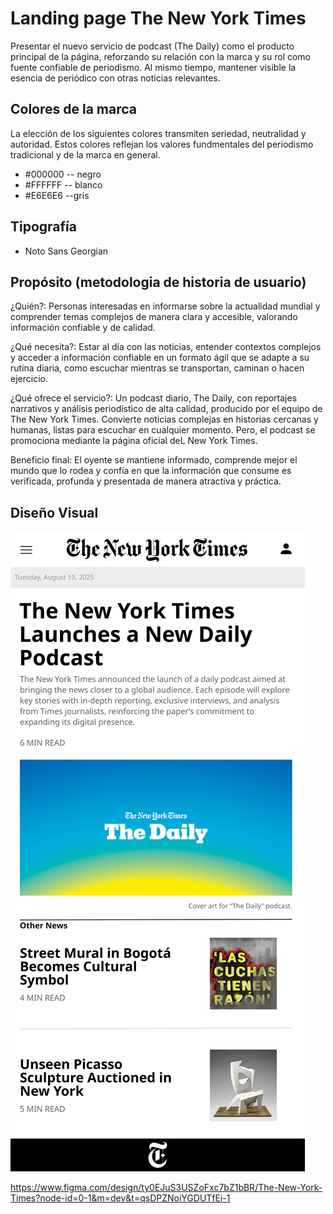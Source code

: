 # Landing page The New York Times
Presentar el nuevo servicio de podcast (The Daily) como el producto principal de la página, reforzando su relación con la marca y su rol como fuente confiable de periodismo. Al mismo tiempo, mantener visible la esencia de periódico con otras noticias relevantes.

## Colores de la marca

La elección de los siguientes colores transmiten seriedad, neutralidad y autoridad. Estos colores reflejan los valores fundmentales del periodismo tradicional y de la marca en general.

- #000000 -- negro
- #FFFFFF -- blanco
- #E6E6E6 --gris

## Tipografía

- Noto Sans Georgian 

## Propósito (metodologia de historia de usuario)

¿Quién?: Personas interesadas en informarse sobre la actualidad mundial y comprender temas complejos de manera clara y accesible, valorando información confiable y de calidad.

¿Qué necesita?: Estar al día con las noticias, entender contextos complejos y acceder a información confiable en un formato ágil que se adapte a su rutina diaria, como escuchar mientras se transportan, caminan o hacen ejercicio.

¿Qué ofrece el servicio?: Un podcast diario, The Daily, con reportajes narrativos y análisis periodístico de alta calidad, producido por el equipo de The New York Times. Convierte noticias complejas en historias cercanas y humanas, listas para escuchar en cualquier momento. Pero, el podcast se promociona mediante la página oficial deL New York Times.

Beneficio final: El oyente se mantiene informado, comprende mejor el mundo que lo rodea y confía en que la información que consume es verificada, profunda y presentada de manera atractiva y práctica.

## Diseño Visual 
![Diseño visual landing page](periodico.png)

https://www.figma.com/design/ty0EJuS3USZoFxc7bZ1bBR/The-New-York-Times?node-id=0-1&m=dev&t=qsDPZNoiYGDUTfEi-1